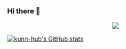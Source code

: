 ### Hi there 👋

<div align="center"> <img src="https://metrics.lecoq.io/kunn-hub?template=classic&base=header%2C%20activity%2C%20community%2C%20repositories%2C%20metadata&base.indepth=false&base.hireable=false&base.skip=false&config.timezone=Asia%2FShanghai"> </div>

[![kunn-hub's GitHub stats](https://github-readme-stats.vercel.app/api?kunn-hub=anuraghazra)](https://github.com/anuraghazra/github-readme-stats)
